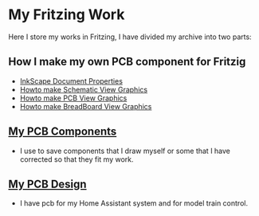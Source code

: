 # My Fritzing Work

Here I store my works in Fritzing, I have divided my archive into two parts:

## How I make my own PCB component for Fritzig

* [InkScape Document Properties](./My_PCB_Components/Instructions/InkScapeDocumentProperties.md)
* [Howto make Schematic View Graphics](./My_PCB_Components/Instructions/HowtoMakeSchematicViewGraphics.md)
* [Howto make PCB View Graphics](./My_PCB_Components/Instructions/HowtoMakePCBViewGraphics.md)
* [Howto make BreadBoard View Graphics](./My_PCB_Components/Instructions/HowtoMakeBreadBoardViewGraphics.md)

## [My PCB Components](./My_PCB_Components/README.md)

* I use to save components that I draw myself or some that I have corrected so that they fit my work.

## [My PCB Design](./My_PCB/README.md)

* I have pcb for my Home Assistant system and for model train control.
